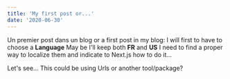 ```yaml
---
title: 'My first post or...'
date: '2020-06-30'
---
```


Un premier post dans un blog or a first post in my blog: I will first to have to choose a **Language**
May be I'll keep both **FR** and **US**
I need to find a proper way to localize them and indicate to Next.js how to do it...

Let's see...
This could be using Urls or another tool/package?

